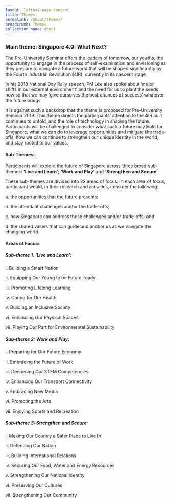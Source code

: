 ```yaml
---
layout: leftnav-page-content
title: Themes
permalink: /about/themes/
breadcrumb: Themes
collection_name: about
---
```


### **Main theme: Singapore 4.0: What Next?**

The Pre-University Seminar offers the leaders of tomorrow, our youths, the opportunity to engage in the process of self-examination and envisioning as they prepare to navigate a future world that will be shaped significantly by the Fourth Industrial Revolution (4IR), currently in its nascent stage. 

In his 2018 National Day Rally speech, PM Lee also spoke about ‘major shifts in our external environment’ and the need for us to plant the seeds now so that we may ‘give ourselves the best chances of success’ whatever the future brings. 

It is against such a backdrop that the theme is proposed for Pre-University Seminar 2019. This theme directs the participants’ attention to the 4IR as it continues to unfold, and the role of technology in shaping the future. Participants will be challenged to consider what such a future may hold for Singapore, what we can do to leverage opportunities and mitigate the trade-offs, how we can continue to strengthen our unique identity in the world, and stay rooted to our values.

#### **Sub-Themes:**

Participants will explore the future of Singapore across three broad sub-themes: 
**‘Live and Learn’**; 
**‘Work and Play’** and 
**‘Strengthen and Secure’**. 

These sub-themes are divided into 22 areas of focus. In each area of focus, participant would, in their research and activities, consider the following:

a. the opportunities that the future presents; 

b. the attendant challenges and/or the trade-offs; 

c. how Singapore can address these challenges and/or trade-offs; and 

d. the shared values that can guide and anchor us as we navigate the changing world. 

#### **Areas of Focus:**

##### **Sub-theme 1. ‘Live and Learn’:**

i. Building a Smart Nation

ii. Equipping Our Young to be Future-ready

iii. Promoting Lifelong Learning

iv. Caring for Our Health

v. Building an Inclusive Society

vi. Enhancing Our Physical Spaces

vii. Playing Our Part for Environmental Sustainability 

##### **Sub-theme 2: Work and Play:**

i. Preparing for Our Future Economy

ii. Embracing the Future of Work

iii. Deepening Our STEM Competencies

iv. Enhancing Our Transport Connectivity

v. Embracing New Media

vi. Promoting the Arts

vii. Enjoying Sports and Recreation 

##### **Sub-theme 3: Strengthen and Secure:**

i. Making Our Country a Safer Place to Live In

ii. Defending Our Nation

iii. Building International Relations

iv. Securing Our Food, Water and Energy Resources

v. Strengthening Our National Identity

vi. Preserving Our Cultures

vii. Strengthening Our Community

